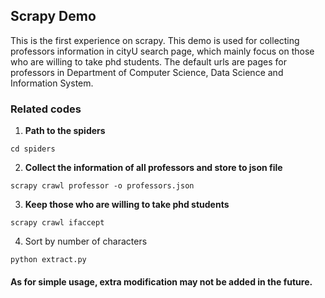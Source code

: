 ## Scrapy Demo
This is the first experience on scrapy. This demo is used for collecting professors information in cityU search page, which mainly focus on those who are willing to take phd students. The default urls are pages for professors in Department of Computer Science, Data Science and Information System.
### Related codes
1. **Path to the spiders**

```
cd spiders
```
2. **Collect the information of all professors and store to json file**

```
scrapy crawl professor -o professors.json
```
3. **Keep those who are willing to take phd students**
```
scrapy crawl ifaccept
```
4. Sort by number of characters
```
python extract.py 
```
#### As for simple usage, extra modification may not be added in the future.  